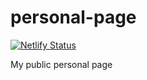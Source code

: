 # personal-page
[![Netlify Status](https://api.netlify.com/api/v1/badges/1e34764b-fbc5-402c-bb65-7d0f1fecc238/deploy-status)](https://app.netlify.com/sites/jd-my-personal-site/deploys)

My public personal page
